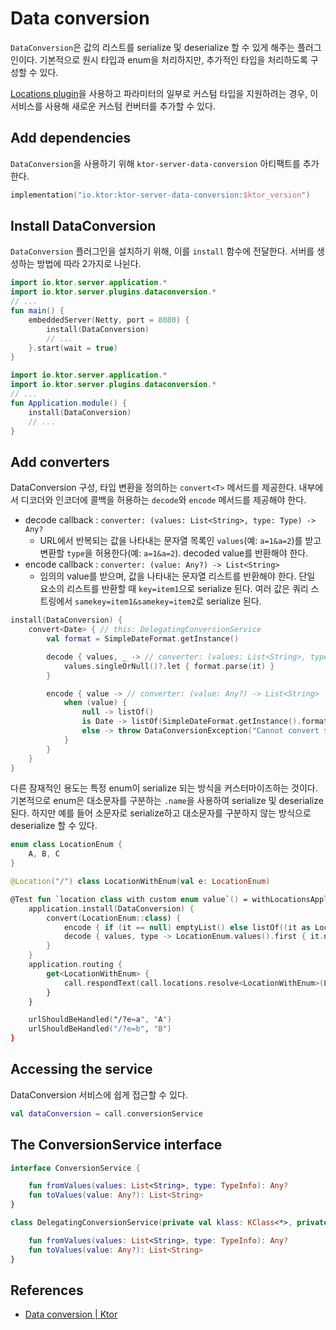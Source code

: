 # Data conversion

`DataConversion`은 값의 리스트를 serialize 및 deserialize 할 수 있게 해주는 플러그인이다. 기본적으로 원시 타입과 enum을 처리하지만, 추가적인 타입을 처리하도록 구성할 수 있다.

[Locations plugin](https://ktor.io/docs/locations.html)을 사용하고 파라미터의 일부로 커스텀 타입을 지원하려는 경우, 이 서비스를 사용해 새로운 커스텀 컨버터를 추가할 수
있다.

## Add dependencies

`DataConversion`을 사용하기 위해 `ktor-server-data-conversion` 아티팩트를 추가한다.

```kotlin
implementation("io.ktor:ktor-server-data-conversion:$ktor_version")
```

## Install DataConversion

`DataConversion` 플러그인을 설치하기 위해, 이를 `install` 함수에 전달한다. 서버를 생성하는 방법에 따라 2가지로 나뉜다.

```kotlin
import io.ktor.server.application.*
import io.ktor.server.plugins.dataconversion.*
// ...
fun main() {
    embeddedServer(Netty, port = 8080) {
        install(DataConversion)
        // ...
    }.start(wait = true)
}
```

```kotlin
import io.ktor.server.application.*
import io.ktor.server.plugins.dataconversion.*
// ...
fun Application.module() {
    install(DataConversion)
    // ...
}
```

## Add converters

DataConversion 구성, 타입 변환을 정의하는 `convert<T>` 메서드를 제공한다. 내부에서 디코더와 인코더에 콜백을 허용하는 `decode`와 `encode` 메서드를 제공해야 한다.

- decode callback : `converter: (values: List<String>, type: Type) -> Any?`
    - URL에서 반복되는 값을 나타내는 문자열 목록인 `values`(예: `a=1&a=2`)를 받고 변환할 `type`을 허용한다(예: `a=1&a=2`). decoded value를 반환해야 한다.
- encode callback : `converter: (value: Any?) -> List<String>`
    - 임의의 value를 받으며, 값을 나타내는 문자열 리스트를 반환해야 한다. 단일 요소의 리스트를 반환할 때 `key=item1`으로 serialize 된다. 여러 값은 쿼리
      스트링에서 `samekey=item1&samekey=item2`로 serialize 된다.

```kotlin
install(DataConversion) {
    convert<Date> { // this: DelegatingConversionService
        val format = SimpleDateFormat.getInstance()

        decode { values, _ -> // converter: (values: List<String>, type: Type) -> Any?
            values.singleOrNull()?.let { format.parse(it) }
        }

        encode { value -> // converter: (value: Any?) -> List<String>
            when (value) {
                null -> listOf()
                is Date -> listOf(SimpleDateFormat.getInstance().format(value))
                else -> throw DataConversionException("Cannot convert $value as Date")
            }
        }
    }
}
```

다른 잠재적인 용도는 특정 enum이 serialize 되는 방식을 커스터마이즈하는 것이다. 기본적으로 enum은 대소문자를 구분하는 `.name`을 사용하여 serialize 및 deserialize 된다. 하지만
예를 들어 소문자로 serialize하고 대소문자를 구분하지 않는 방식으로 deserialize 할 수 있다.

```kotlin
enum class LocationEnum {
    A, B, C
}

@Location("/") class LocationWithEnum(val e: LocationEnum)

@Test fun `location class with custom enum value`() = withLocationsApplication {
    application.install(DataConversion) {
        convert(LocationEnum::class) {
            encode { if (it == null) emptyList() else listOf((it as LocationEnum).name.toLowerCase()) }
            decode { values, type -> LocationEnum.values().first { it.name.toLowerCase() in values } }
        }
    }
    application.routing {
        get<LocationWithEnum> {
            call.respondText(call.locations.resolve<LocationWithEnum>(LocationWithEnum::class, call).e.name)
        }
    }

    urlShouldBeHandled("/?e=a", "A")
    urlShouldBeHandled("/?e=b", "B")
}
```

## **Accessing the service**

DataConversion 서비스에 쉽게 접근할 수 있다.

```kotlin
val dataConversion = call.conversionService
```

## **The ConversionService interface**

```kotlin
interface ConversionService {

    fun fromValues(values: List<String>, type: TypeInfo): Any?
    fun toValues(value: Any?): List<String>
}
```

```kotlin
class DelegatingConversionService(private val klass: KClass<*>, private val decoder: ((values: List<String>) -> Any?)?, private val encoder: ((value: Any?) -> List<String>)?) : ConversionService {

    fun fromValues(values: List<String>, type: TypeInfo): Any?
    fun toValues(value: Any?): List<String>
}
```

## References

* [Data conversion | Ktor](https://ktor.io/docs/data-conversion.html)